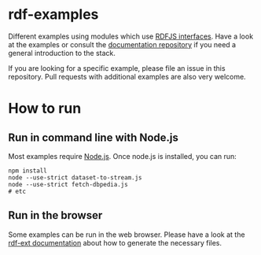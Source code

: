 # rdf-examples

Different examples using modules which use [RDFJS interfaces](https://github.com/rdfjs/representation-task-force/). Have a look at the examples or consult the [documentation repository](https://github.com/rdf-ext/documentation/) if you need a general introduction to the stack.

If you are looking for a specific example, please file an issue in this repository. Pull requests with additional examples are also very welcome.

# How to run

## Run in command line with Node.js

Most examples require [Node.js](https://nodejs.org/). Once node.js is installed, you can run:

```shell
npm install
node --use-strict dataset-to-stream.js
node --use-strict fetch-dbpedia.js
# etc
```

## Run in the browser

Some examples can be run in the web browser. Please have a look at the [rdf-ext documentation](https://github.com/rdf-ext/rdf-ext#browser) about how to generate the necessary files.

